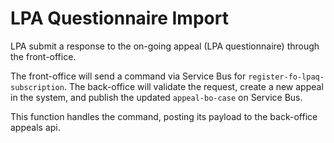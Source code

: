 # LPA Questionnaire Import

LPA submit a response to the on-going appeal (LPA questionnaire) through the front-office. 

The front-office will send a command via Service Bus for `register-fo-lpaq-subscription`. The back-office will validate the request, create a new appeal in the system, and publish the updated `appeal-bo-case` on Service Bus.

This function handles the command, posting its payload to the back-office appeals api.
